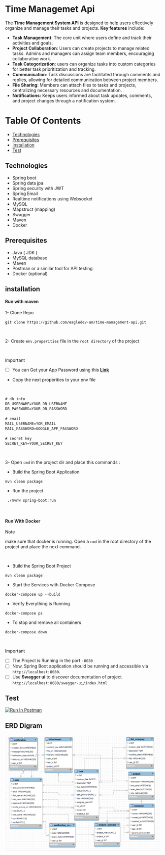 # Time Managemet Api
The **Time Management System API** is designed to help users effectively organize and manage their tasks and projects. **Key features** include:
- **Task Management**: The core unit where users define and track their activities and goals.
- **Project Collaboration**: Users can create projects to manage related tasks. Admins and managers can assign team members, encouraging collaborative work.
- **Task Categorization**: users can organize tasks into custom categories for better task prioritization and tracking.
- **Communication**: Task discussions are facilitated through comments and replies, allowing for detailed communication between project members.
- **File Sharing**: Members can attach files to tasks and projects, centralizing necessary resources and documentation.
- **Notifications:** Keeps users informed about task updates, comments, and project changes through a notification system.


# Table Of Contents
* [Technologies](#Technologies)
* [Prerequisites](#Prerequisites)
* [Installation](#installation)
* [Test](#test)
  



<a name="Technologies"></a>

## Technologies
- Spring boot
- Spring data jpa
- Spring security with JWT
- Spring Email
- Realtime notifications using Websocket
- MySQL
- Mapstruct (mapping)
- Swagger
- Maven
- Docker


<a name="Prerequisites"></a>
## Prerequisites
* Java ( JDK  )
* MySQL database 
* Maven
* Postman or a similar tool for API testing
* Docker (optional)

<a name="installation"></a>
## installation
#### Run with maven

1- Clone Repo
<br>

```git
git clone https://github.com/eagledev-am/time-management-api.git
```
<br>

2- Create ```env.properities``` file in the ```root directory``` of the project  

<br>
 
> [!IMPORTANT]
> - [ ] You can Get your App Password using this **[Link](https://myaccount.google.com/u/1/apppasswords)** <br> 
> - Copy the next properities to your env file

<br>

```
# db info
DB_USERNAME=YOUR_DB_USERNAME
DB_PASSWORD=YOUR_DB_PASSWORD

# email
MAIL_USERNAME=YOR_EMAIL
MAIL_PASSWORD=GOOGLE_APP_PASSWORD

# secret key
SECRET_KEY=YOUR_SECRET_KEY

```
<br>

3- Open ```cmd``` in the project dir and place this commands :
<br>

-  Build the Spring Boot Application
```
mvn clean package
```
- Run the project 
```
 ./mvnw spring-boot:run
```

<br>

#### Run With Docker 


>[!NOTE]
> make sure that docker is running. Open a ```cmd``` in the root directory of the project and place the next command. 

<BR>

-  Build the Spring Boot Project
```
mvn clean package
```

- Start the Services with Docker Compose
```
docker-compose up --build
```
- Verify Everything is Running
```
docker-compose ps
```

- To stop and remove all containers 
```
docker-compose down
```
<br>

> [!IMPORTANT]
> - [ ] The Project is Running in the port : ```8080```
> - [ ] Now, Spring Boot application should be running and accessible via ```http://localhost:8080```.
> - [ ] Use **Swagger ui** to discover documentation of project ```http://localhost:8080/swagger-ui/index.html```

<a name="test"></a>
## Test
[<img src="https://run.pstmn.io/button.svg" alt="Run In Postman" style="width: 128px; height: 32px;">](https://app.getpostman.com/run-collection/29779062-32ae97d6-7138-48f4-bc99-73f0216e7f33?action=collection%2Ffork&source=rip_markdown&collection-url=entityId%3D29779062-32ae97d6-7138-48f4-bc99-73f0216e7f33%26entityType%3Dcollection%26workspaceId%3Df05a19fb-5bb8-4877-93aa-ca3c9a8411ba)


## ERD Digram
![erd](https://github.com/eagledev-am/time-management-api/blob/main/pictures/erd.png)



